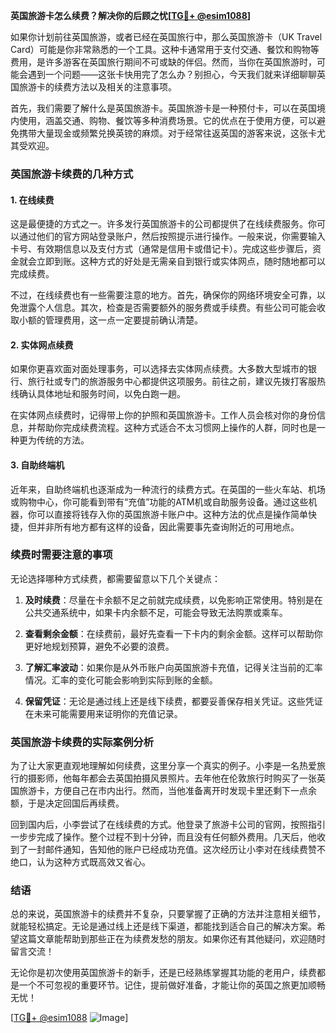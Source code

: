 **英国旅游卡怎么续费？解决你的后顾之忧[[TG💪+ @esim1088](https://t.me/s/esim1088)]**

如果你计划前往英国旅游，或者已经在英国旅行中，那么英国旅游卡（UK Travel Card）可能是你非常熟悉的一个工具。这种卡通常用于支付交通、餐饮和购物等费用，是许多游客在英国旅行期间不可或缺的伴侣。然而，当你在英国旅游时，可能会遇到一个问题——这张卡快用完了怎么办？别担心，今天我们就来详细聊聊英国旅游卡的续费方法以及相关的注意事项。

首先，我们需要了解什么是英国旅游卡。英国旅游卡是一种预付卡，可以在英国境内使用，涵盖交通、购物、餐饮等多种消费场景。它的优点在于使用方便，可以避免携带大量现金或频繁兑换英镑的麻烦。对于经常往返英国的游客来说，这张卡尤其受欢迎。

### 英国旅游卡续费的几种方式

#### 1. 在线续费
这是最便捷的方式之一。许多发行英国旅游卡的公司都提供了在线续费服务。你可以通过他们的官方网站登录账户，然后按照提示进行操作。一般来说，你需要输入卡号、有效期信息以及支付方式（通常是信用卡或借记卡）。完成这些步骤后，资金就会立即到账。这种方式的好处是无需亲自到银行或实体网点，随时随地都可以完成续费。

不过，在线续费也有一些需要注意的地方。首先，确保你的网络环境安全可靠，以免泄露个人信息。其次，检查是否需要额外的服务费或手续费。有些公司可能会收取小额的管理费用，这一点一定要提前确认清楚。

#### 2. 实体网点续费
如果你更喜欢面对面处理事务，可以选择去实体网点续费。大多数大型城市的银行、旅行社或专门的旅游服务中心都提供这项服务。前往之前，建议先拨打客服热线确认具体地址和服务时间，以免白跑一趟。

在实体网点续费时，记得带上你的护照和英国旅游卡。工作人员会核对你的身份信息，并帮助你完成续费流程。这种方式适合不太习惯网上操作的人群，同时也是一种更为传统的方法。

#### 3. 自助终端机
近年来，自助终端机也逐渐成为一种流行的续费方式。在英国的一些火车站、机场或购物中心，你可能看到带有“充值”功能的ATM机或自助服务设备。通过这些机器，你可以直接将钱存入你的英国旅游卡账户中。这种方法的优点是操作简单快捷，但并非所有地方都有这样的设备，因此需要事先查询附近的可用地点。

### 续费时需要注意的事项

无论选择哪种方式续费，都需要留意以下几个关键点：

1. **及时续费**：尽量在卡余额不足之前就完成续费，以免影响正常使用。特别是在公共交通系统中，如果卡内余额不足，可能会导致无法购票或乘车。

2. **查看剩余金额**：在续费前，最好先查看一下卡内的剩余金额。这样可以帮助你更好地规划预算，避免不必要的浪费。

3. **了解汇率波动**：如果你是从外币账户向英国旅游卡充值，记得关注当前的汇率情况。汇率的变化可能会影响到实际到账的金额。

4. **保留凭证**：无论是通过线上还是线下续费，都要妥善保存相关凭证。这些凭证在未来可能需要用来证明你的充值记录。

### 英国旅游卡续费的实际案例分析

为了让大家更直观地理解如何续费，这里分享一个真实的例子。小李是一名热爱旅行的摄影师，他每年都会去英国拍摄风景照片。去年他在伦敦旅行时购买了一张英国旅游卡，方便自己在市内出行。然而，当他准备离开时发现卡里还剩下一点余额，于是决定回国后再续费。

回到国内后，小李尝试了在线续费的方式。他登录了旅游卡公司的官网，按照指引一步步完成了操作。整个过程不到十分钟，而且没有任何额外费用。几天后，他收到了一封邮件通知，告知他的账户已经成功充值。这次经历让小李对在线续费赞不绝口，认为这种方式既高效又省心。

### 结语

总的来说，英国旅游卡的续费并不复杂，只要掌握了正确的方法并注意相关细节，就能轻松搞定。无论是通过线上还是线下渠道，都能找到适合自己的解决方案。希望这篇文章能帮助到那些正在为续费发愁的朋友。如果你还有其他疑问，欢迎随时留言交流！

无论你是初次使用英国旅游卡的新手，还是已经熟练掌握其功能的老用户，续费都是一个不可忽视的重要环节。记住，提前做好准备，才能让你的英国之旅更加顺畅无忧！

[[TG💪+ @esim1088](https://t.me/s/esim1088) ![Image](https://i.postimg.cc/4NQfJmqS/Snipaste-2025-05-13-00-14-12.png)]